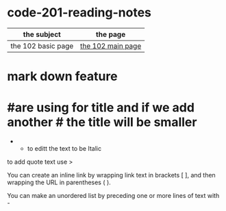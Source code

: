# code-201-reading-notes

| the subject  |  the  page  |
| --------   | -------------------------- | 
| the 102 basic page   |[the 102 main page](https://github.com/aliwalid96/reading-notes/blob/main/README.md)|

# mark down feature 
# #are using for title and if we add another # the title will be smaller 
* * to editt the text to be Italic

to add quote text  use > 

You can create an inline link by wrapping link text in brackets [ ], and then wrapping the URL in parentheses ( ).

You can make an unordered list by preceding one or more lines of text with -

